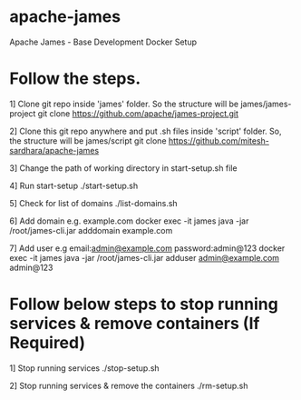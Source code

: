# apache-james
Apache James - Base Development Docker Setup

# Follow the steps.
1] Clone git repo inside 'james' folder. So the structure will be james/james-project
git clone https://github.com/apache/james-project.git

2] Clone this git repo anywhere and put .sh files inside 'script' folder. So, the structure will be james/script
git clone https://github.com/mitesh-sardhara/apache-james

3] Change the path of working directory in start-setup.sh file

4] Run start-setup 
./start-setup.sh

5] Check for list of domains
./list-domains.sh

6] Add domain e.g. example.com
docker exec -it james java -jar /root/james-cli.jar adddomain example.com

7] Add user e.g email:admin@example.com password:admin@123
docker exec -it james java -jar /root/james-cli.jar adduser admin@example.com admin@123


# Follow below steps to stop running services & remove containers (If Required)
1] Stop running services
./stop-setup.sh
 
2] Stop running services &  remove the containers
./rm-setup.sh


